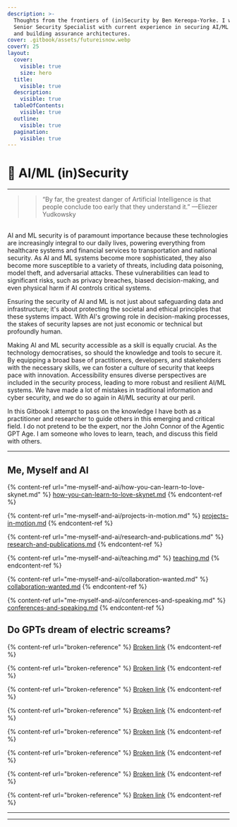 ```yaml
---
description: >-
  Thoughts from the frontiers of (in)Security by Ben Kereopa-Yorke. I work as a
  Senior Security Specialist with current experience in securing AI/ML systems
  and building assurance architectures.
cover: .gitbook/assets/futureisnow.webp
coverY: 25
layout:
  cover:
    visible: true
    size: hero
  title:
    visible: true
  description:
    visible: true
  tableOfContents:
    visible: true
  outline:
    visible: true
  pagination:
    visible: true
---
```


# 👾 AI/ML (in)Security

***

> > “By far, the greatest danger of Artificial Intelligence is that people conclude too early that they understand it.” —Eliezer Yudkowsky

\
AI and ML security is of paramount importance because these technologies are increasingly integral to our daily lives, powering everything from healthcare systems and financial services to transportation and national security. As AI and ML systems become more sophisticated, they also become more susceptible to a variety of threats, including data poisoning, model theft, and adversarial attacks. These vulnerabilities can lead to significant risks, such as privacy breaches, biased decision-making, and even physical harm if AI controls critical systems.

Ensuring the security of AI and ML is not just about safeguarding data and infrastructure; it's about protecting the societal and ethical principles that these systems impact. With AI's growing role in decision-making processes, the stakes of security lapses are not just economic or technical but profoundly human.

Making AI and ML security accessible as a skill is equally crucial. As the technology democratises, so should the knowledge and tools to secure it. By equipping a broad base of practitioners, developers, and stakeholders with the necessary skills, we can foster a culture of security that keeps pace with innovation. Accessibility ensures diverse perspectives are included in the security process, leading to more robust and resilient AI/ML systems. We have made a lot of mistakes in traditional information and cyber security, and we do so again in AI/ML security at our peril.&#x20;

In this Gitbook I attempt to pass on the knowledge I have both as a practitioner and researcher to guide others in this emerging and critical field. I do not pretend to be the expert, nor the John Connor of the Agentic GPT Age. I am someone who loves to learn, teach, and discuss this field with others.

***

## Me, Myself and AI

{% content-ref url="me-myself-and-ai/how-you-can-learn-to-love-skynet.md" %}
[how-you-can-learn-to-love-skynet.md](me-myself-and-ai/how-you-can-learn-to-love-skynet.md)
{% endcontent-ref %}

{% content-ref url="me-myself-and-ai/projects-in-motion.md" %}
[projects-in-motion.md](me-myself-and-ai/projects-in-motion.md)
{% endcontent-ref %}

{% content-ref url="me-myself-and-ai/research-and-publications.md" %}
[research-and-publications.md](me-myself-and-ai/research-and-publications.md)
{% endcontent-ref %}

{% content-ref url="me-myself-and-ai/teaching.md" %}
[teaching.md](me-myself-and-ai/teaching.md)
{% endcontent-ref %}

{% content-ref url="me-myself-and-ai/collaboration-wanted.md" %}
[collaboration-wanted.md](me-myself-and-ai/collaboration-wanted.md)
{% endcontent-ref %}

{% content-ref url="me-myself-and-ai/conferences-and-speaking.md" %}
[conferences-and-speaking.md](me-myself-and-ai/conferences-and-speaking.md)
{% endcontent-ref %}

## Do GPTs dream of electric screams?

{% content-ref url="broken-reference" %}
[Broken link](broken-reference)
{% endcontent-ref %}

{% content-ref url="broken-reference" %}
[Broken link](broken-reference)
{% endcontent-ref %}

{% content-ref url="broken-reference" %}
[Broken link](broken-reference)
{% endcontent-ref %}

{% content-ref url="broken-reference" %}
[Broken link](broken-reference)
{% endcontent-ref %}

{% content-ref url="broken-reference" %}
[Broken link](broken-reference)
{% endcontent-ref %}

{% content-ref url="broken-reference" %}
[Broken link](broken-reference)
{% endcontent-ref %}

{% content-ref url="broken-reference" %}
[Broken link](broken-reference)
{% endcontent-ref %}

{% content-ref url="broken-reference" %}
[Broken link](broken-reference)
{% endcontent-ref %}

***

***
